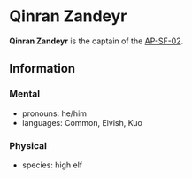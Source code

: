 # Qinran Zandeyr

**Qinran Zandeyr** is the captain of the [AP-SF-02](../fleet/ap-sf-02.md).

## Information

### Mental

- pronouns: he/him
- languages: Common, Elvish, Kuo

### Physical

- species: high elf
